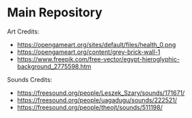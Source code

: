 # Main Repository

Art Credits:
*  https://opengameart.org/sites/default/files/health_0.png
*  https://opengameart.org/content/grey-brick-wall-1
*  https://www.freepik.com/free-vector/egypt-hieroglyphic-background_2775598.htm

Sounds Credits:
* https://freesound.org/people/Leszek_Szary/sounds/171671/
* https://freesound.org/people/uagadugu/sounds/222521/
* https://freesound.org/people/theojt/sounds/511198/